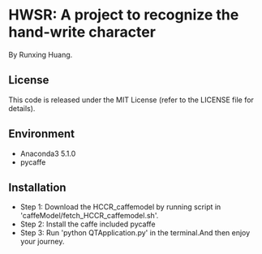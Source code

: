 # HWSR: A project to recognize the hand-write character
By Runxing Huang.

## License
This code is released under the MIT License (refer to the LICENSE file for details).

## Environment
- Anaconda3 5.1.0
- pycaffe

## Installation
- Step 1:
  Download the HCCR_caffemodel by running script in 'caffeModel/fetch_HCCR_caffemodel.sh'.
- Step 2:
  Install the caffe included pycaffe
- Step 3:
  Run 'python QTApplication.py' in the terminal.And then enjoy your journey.
